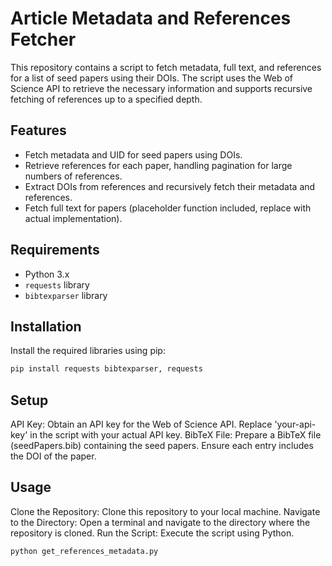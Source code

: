# Article Metadata and References Fetcher

This repository contains a script to fetch metadata, full text, and references for a list of seed papers using their DOIs. The script uses the Web of Science API to retrieve the necessary information and supports recursive fetching of references up to a specified depth.

## Features

- Fetch metadata and UID for seed papers using DOIs.
- Retrieve references for each paper, handling pagination for large numbers of references.
- Extract DOIs from references and recursively fetch their metadata and references.
- Fetch full text for papers (placeholder function included, replace with actual implementation).

## Requirements

- Python 3.x
- `requests` library
- `bibtexparser` library

## Installation

Install the required libraries using pip:

```sh
pip install requests bibtexparser, requests
```

## Setup

API Key: Obtain an API key for the Web of Science API. Replace 'your-api-key' in the script with your actual API key.
BibTeX File: Prepare a BibTeX file (seedPapers.bib) containing the seed papers. Ensure each entry includes the DOI of the paper.

## Usage

Clone the Repository: Clone this repository to your local machine.
Navigate to the Directory: Open a terminal and navigate to the directory where the repository is cloned.
Run the Script: Execute the script using Python.

```sh
python get_references_metadata.py
```
